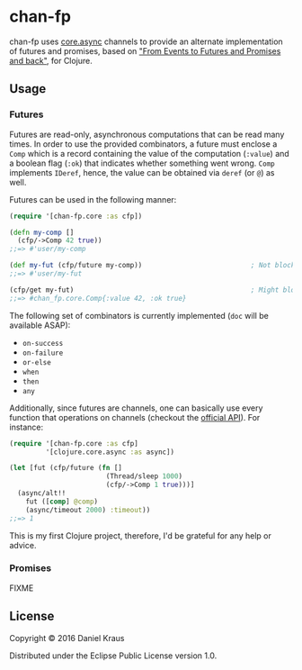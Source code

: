 # chan-fp

chan-fp uses [core.async](https://github.com/clojure/core.async) channels to provide an alternate implementation of futures and promises, based on ["From Events to Futures and Promises and back"](http://www.home.hs-karlsruhe.de/~suma0002/publications/events-to-futures.pdf), for Clojure.

## Usage

### Futures

Futures are read-only, asynchronous computations that can be read many times. In order to use the provided combinators, a future must enclose a `Comp` which is a record containing the value of the computation (`:value`) and a boolean flag (`:ok`) that indicates whether something went wrong. `Comp` implements `IDeref`, hence, the value can be obtained via `deref` (or `@`) as well.

Futures can be used in the following manner:

```clojure
(require '[chan-fp.core :as cfp])

(defn my-comp []
  (cfp/->Comp 42 true))
;;=> #'user/my-comp

(def my-fut (cfp/future my-comp))                           ; Not blocking.
;;=> #'user/my-fut

(cfp/get my-fut)                                            ; Might blocking.
;;=> #chan_fp.core.Comp{:value 42, :ok true}
```

The following set of combinators is currently implemented (`doc` will be available ASAP):

* `on-success`
* `on-failure`
* `or-else`
* `when`
* `then`
* `any`

Additionally, since futures are channels, one can basically use every function that operations on channels (checkout the [official API](http://clojure.github.io/core.async/)). For instance:

```clojure
(require '[chan-fp.core :as cfp]
         '[clojure.core.async :as async])

(let [fut (cfp/future (fn []
                        (Thread/sleep 1000)
                        (cfp/->Comp 1 true)))]
  (async/alt!!
    fut ([comp] @comp)
    (async/timeout 2000) :timeout))
;;=> 1
```

This is my first Clojure project, therefore, I'd be grateful for any help or advice.

### Promises

FIXME

## License

Copyright © 2016 Daniel Kraus

Distributed under the Eclipse Public License version 1.0.
